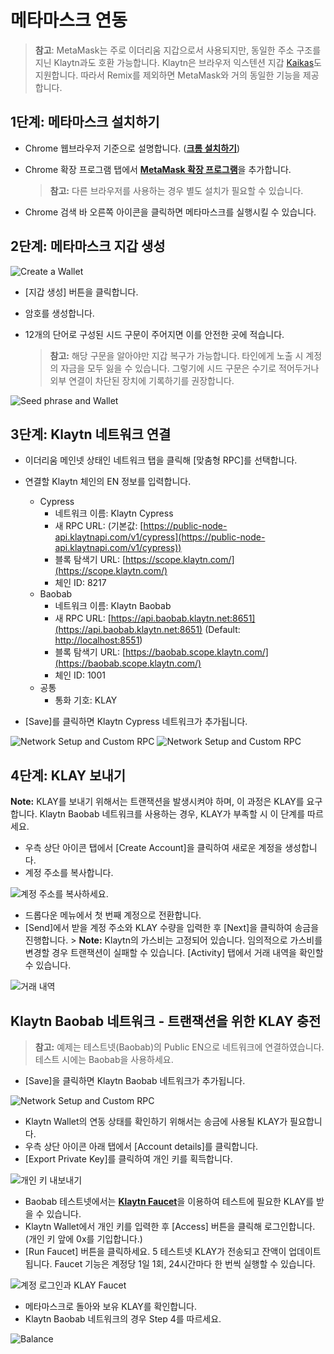 # 메타마스크 연동 <a id="connecting-metamask"></a>

> **참고**: MetaMask는 주로 이더리움 지갑으로서 사용되지만, 동일한 주소 구조를 지닌 Klaytn과도 호환 가능합니다. Klaytn은 브라우저 익스텐션 지갑 [Kaikas](../developer-tools/README.md#kaikas)도 지원합니다. 따라서 Remix를 제외하면 MetaMask와 거의 동일한 기능을 제공합니다.

## 1단계: 메타마스크 설치하기 <a id="install-metamask"></a>

* Chrome 웹브라우저 기준으로 설명합니다. ([**크롬 설치하기**](https://www.google.com/intl/en_us/chrome/))

* Chrome 확장 프로그램 탭에서 [**MetaMask 확장 프로그램**](https://chrome.google.com/webstore/detail/metamask/nkbihfbeogaeaoehlefnkodbefgpgknn?hl=en)을 추가합니다.

  > **참고:** 다른 브라우저를 사용하는 경우 별도 설치가 필요할 수 있습니다.

* Chrome 검색 바 오른쪽 아이콘을 클릭하면 메타마스크를 실행시킬 수 있습니다.

## 2단계: 메타마스크 지갑 생성 <a id="generate-a-metamask"></a>

![Create a Wallet](./img/new-to-metamask.png)

* [지갑 생성] 버튼을 클릭합니다.
* 암호를 생성합니다.
* 12개의 단어로 구성된 시드 구문이 주어지면 이를 안전한 곳에 적습니다.

  > **참고:** 해당 구문을 알아야만 지갑 복구가 가능합니다. 타인에게 노출 시 계정의 자금을 모두 잃을 수 있습니다. 그렇기에 시드 구문은 수기로 적어두거나 외부 연결이 차단된 장치에 기록하기를 권장합니다.

![Seed phrase and Wallet](./img/metamask-secret-backup.png)

## 3단계: Klaytn 네트워크 연결 <a id="connect-to-klaytn-network"></a>

* 이더리움 메인넷 상태인 네트워크 탭을 클릭해 [맞춤형 RPC]를 선택합니다.

* 연결할 Klaytn 체인의 EN 정보를 입력합니다.

  * Cypress
    * 네트워크 이름: Klaytn Cypress
    * 새 RPC URL: (기본값: [https://public-node-api.klaytnapi.com/v1/cypress](https://public-node-api.klaytnapi.com/v1/cypress))
    * 블록 탐색기 URL: [https://scope.klaytn.com/](https://scope.klaytn.com/)
    * 체인 ID: 8217
  * Baobab
    * 네트워크 이름: Klaytn Baobab
    * 새 RPC URL: [https://api.baobab.klaytn.net:8651](https://api.baobab.klaytn.net:8651) (Default: [http://localhost:8551](http://localhost:8551/))
    * 블록 탐색기 URL: [https://baobab.scope.klaytn.com/](https://baobab.scope.klaytn.com/)
    * 체인 ID: 1001
  * 공통
    * 통화 기호: KLAY


* [Save]를 클릭하면 Klaytn Cypress 네트워크가 추가됩니다.

![Network Setup and Custom RPC](./img/metamask-add-cypress-1.png) ![Network Setup and Custom RPC](./img/metamask-add-cypress-2.png)

## 4단계: KLAY 보내기 <a id="send-klay"></a>
**Note:** KLAY를 보내기 위해서는 트랜잭션을 발생시켜야 하며, 이 과정은 KLAY를 요구합니다. Klaytn Baobab 네트워크를 사용하는 경우, KLAY가 부족할 시 이 단계를 따르세요.

* 우측 상단 아이콘 탭에서 [Create Account]을 클릭하여 새로운 계정을 생성합니다.
* 계정 주소를 복사합니다.

![계정 주소를 복사하세요.](./img/metamask-copy-address.png)

* 드롭다운 메뉴에서 첫 번째 계정으로 전환합니다.
* [Send]에서 받을 계정 주소와 KLAY 수량을 입력한 후 [Next]을 클릭하여 송금을 진행합니다. > **Note:** Klaytn의 가스비는 고정되어 있습니다. 임의적으로 가스비를 변경할 경우 트랜잭션이 실패할 수 있습니다. [Activity] 탭에서 거래 내역을 확인할 수 있습니다.

![거래 내역](./img/metamask-send-klay.png)

## Klaytn Baobab 네트워크 - 트랜잭션을 위한 KLAY 충전<a id="obtain-klay-to-make-a-transaction"></a>
> **참고:** 예제는 테스트넷(Baobab)의 Public EN으로 네트워크에 연결하였습니다. 테스트 시에는 Baobab을 사용하세요.

* [Save]을 클릭하면 Klaytn Baobab 네트워크가 추가됩니다.

![Network Setup and Custom RPC](./img/metamask-add-baobab.png)

* Klaytn Wallet의 연동 상태를 확인하기 위해서는 송금에 사용될 KLAY가 필요합니다.
* 우측 상단 아이콘 아래 탭에서 [Account details]를 클릭합니다.
* [Export Private Key]를 클릭하여 개인 키를 획득합니다.

![개인 키 내보내기](./img/metamask-obtain-private-key.png)

* Baobab 테스트넷에서는 [**Klaytn Faucet**](https://baobab.wallet.klaytn.com/access?next=faucet)을 이용하여 테스트에 필요한 KLAY를 받을 수 있습니다.
* Klaytn Wallet에서 개인 키를 입력한 후 [Access] 버튼을 클릭해 로그인합니다. (개인 키 앞에 0x를 기입합니다.)
* [Run Faucet] 버튼을 클릭하세요. 5 테스트넷 KLAY가 전송되고 잔액이 업데이트됩니다. Faucet 기능은 계정당 1일 1회, 24시간마다 한 번씩 실행할 수 있습니다.

![계정 로그인과 KLAY Faucet](./img/metamask-klay-faucet.png)

* 메타마스크로 돌아와 보유 KLAY를 확인합니다.
* Klaytn Baobab 네트워크의 경우 Step 4를 따르세요.

![Balance](./img/metamask-klay-received.png)